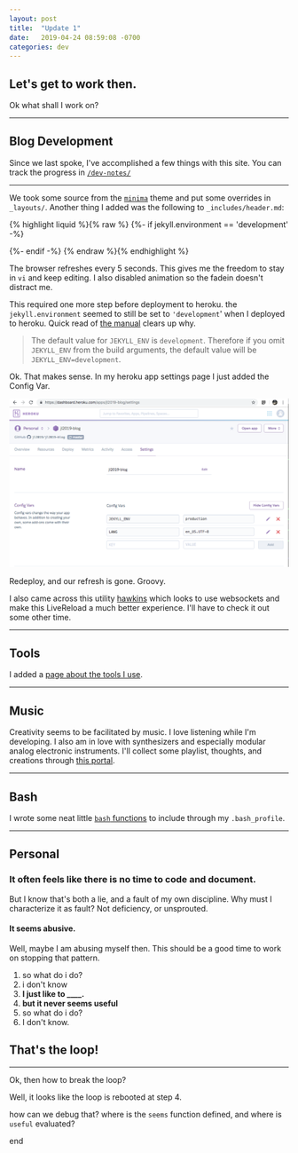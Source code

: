 ```yaml
---
layout: post
title:  "Update 1"
date:   2019-04-24 08:59:08 -0700
categories: dev
---
```

## Let's get to work then.
Ok what shall I work on?

---
## Blog Development
Since we last spoke, I've accomplished a few things with this site. You can track the progress in [`/dev-notes/`](/dev-notes/)

---
We took some source from the [`minima`]() theme and put some overrides in `_layouts/`.
Another thing I added was the following to `_includes/header.md`:

{% highlight liquid %}{% raw %}
  {%- if jekyll.environment == 'development' -%}
  <meta http-equiv="refresh" content="5">
  <style>
  * {
    animation-name: none !important;
  }
  </style>
  {%- endif -%}
{% endraw %}{% endhighlight %}

The browser refreshes every 5 seconds. This gives me the freedom to stay in  `vi` and keep editing. I also disabled animation so the fadein doesn't distract me.

This required one more step before deployment to heroku. the `jekyll.environment` seemed to still be set to `'development`' when I deployed to heroku. Quick read of [the manual](https://jekyllrb.com/docs/configuration/environments/) clears up why.
> The default value for `JEKYLL_ENV` is `development`. Therefore if you omit `JEKYLL_ENV` from the build arguments, the default value will be `JEKYLL_ENV=development`. 

Ok. That makes sense. In my heroku app settings page I just added the Config Var. 

![JEKYLL_ENV](/assets/img/heroku-config-var-jekyll_env.png)

Redeploy, and our refresh is gone. Groovy.

I also came across this utility [hawkins](https://github.com/awood/hawkins) which looks to use websockets and make this LiveReload a much better experience. I'll have to check it out some other time.

---
## Tools
I added a [page about the tools I use](/tools/). 
<!-- i think i will build this list out into a set of links to articles about each? -->

---
## Music
Creativity seems to be facilitated by music. I love listening while I'm developing. I also am in love with synthesizers and especially modular analog electronic instruments. I'll collect some playlist, thoughts, and creations through [this portal](/music/).

---
## Bash
I wrote some neat little [`bash` functions](/bash-functions) to include through my `.bash_profile`.

---
## Personal
### It often feels like there is no time to code and document.
But I know that's both a lie, and a fault of my own discipline. 
Why must I characterize it as fault? Not deficiency, or unsprouted.

#### It seems abusive.
Well, maybe I am abusing myself then. This should be a good time to work on stopping that pattern.

1. so what do i do?
2. i don't know
3. __I just like to \_\_\_\_.__
4. __but it never seems useful__
1. so what do i do?
2. I don't know.

## That's the loop!
---

Ok, then how to break the loop?

Well, it looks like the loop is rebooted at step 4. 

how can we debug that? where is the `seems` function defined, and where is `useful` evaluated?

end
